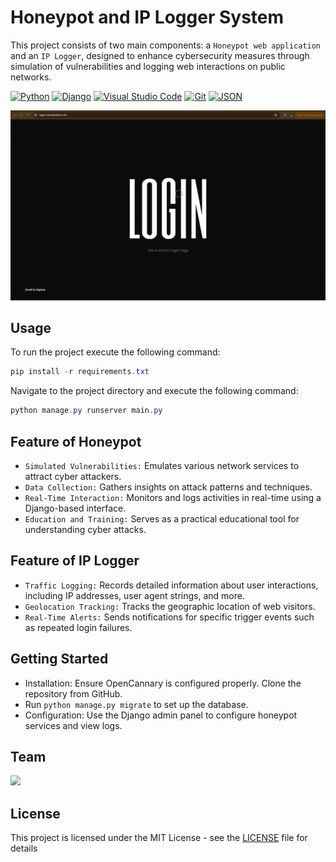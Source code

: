 # Honeypot and IP Logger System

This project consists of two main components: a `Honeypot web application` and an `IP Logger`, designed to enhance cybersecurity measures through simulation of vulnerabilities and logging web interactions on public networks.

[![Python][python-badge]][python-link]
[![Django][django-badge]][django-link]
[![Visual Studio Code][vscode-badge]][vscode-link]
[![Git][git-badge]][git-link]
[![JSON][json-badge]][json-link]

![Sample][Sample]

## Usage

To run the project execute the following command:

```powershell
pip install -r requirements.txt
```

Navigate to the project directory and execute the following command:

```powershell
python manage.py runserver main.py
```

## Feature of Honeypot
- `Simulated Vulnerabilities:` Emulates various network services to attract cyber attackers.
- `Data Collection:` Gathers insights on attack patterns and techniques.
- `Real-Time Interaction:` Monitors and logs activities in real-time using a Django-based interface.
- `Education and Training:` Serves as a practical educational tool for understanding cyber attacks.

## Feature of IP Logger
- `Traffic Logging:` Records detailed information about user interactions, including IP addresses, user agent strings, and more.
- `Geolocation Tracking:` Tracks the geographic location of web visitors.
- `Real-Time Alerts:` Sends notifications for specific trigger events such as repeated login failures.

## Getting Started
- Installation: Ensure OpenCannary is configured properly. Clone the repository from GitHub.
- Run `python manage.py migrate` to set up the database.
- Configuration: Use the Django admin panel to configure honeypot services and view logs.


## Team

  <a href = "https://github.com/amulifts"><img src = "https://avatars.githubusercontent.com/u/49828737?v=4" width="144"></a>
  
## License

This project is licensed under the MIT License - see the [LICENSE](LICENSE) file for details

<!-- Badge links -->
[python-badge]: https://img.shields.io/badge/Python-3776AB?style=flat-square&logo=python&logoColor=white
[django-badge]: https://img.shields.io/badge/Django-092E20?style=flat-square&logo=django&logoColor=white
[vscode-badge]: https://img.shields.io/badge/Visual_Studio_Code-007ACC?style=flat-square&logo=visual-studio-code&logoColor=white
[git-badge]: https://img.shields.io/badge/Git-F05032?style=flat-square&logo=git&logoColor=white
[json-badge]: https://img.shields.io/badge/JSON-000000?style=flat-square&logo=json&logoColor=white

<!-- Link definitions -->
[python-link]: https://www.python.org
[django-link]: https://www.djangoproject.com
[vscode-link]: https://code.visualstudio.com/
[git-link]: https://git-scm.com/
[json-link]: https://www.json.org/json-en.html

[Sample]: ./sample/sample.gif
